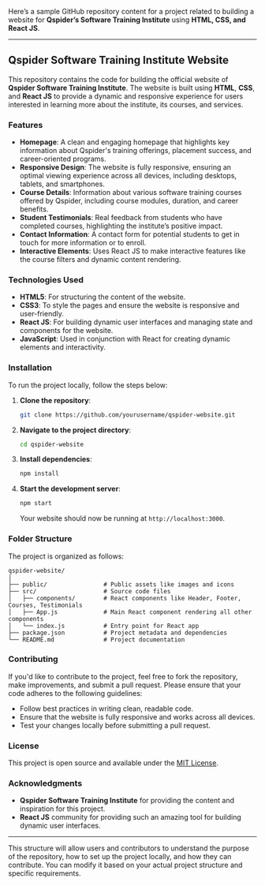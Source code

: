 Here’s a sample GitHub repository content for a project related to building a website for **Qspider’s Software Training Institute** using **HTML, CSS, and React JS**.

---

## Qspider Software Training Institute Website

This repository contains the code for building the official website of **Qspider Software Training Institute**. The website is built using **HTML**, **CSS**, and **React JS** to provide a dynamic and responsive experience for users interested in learning more about the institute, its courses, and services.

### Features
- **Homepage**: A clean and engaging homepage that highlights key information about Qspider's training offerings, placement success, and career-oriented programs.
- **Responsive Design**: The website is fully responsive, ensuring an optimal viewing experience across all devices, including desktops, tablets, and smartphones.
- **Course Details**: Information about various software training courses offered by Qspider, including course modules, duration, and career benefits.
- **Student Testimonials**: Real feedback from students who have completed courses, highlighting the institute’s positive impact.
- **Contact Information**: A contact form for potential students to get in touch for more information or to enroll.
- **Interactive Elements**: Uses React JS to make interactive features like the course filters and dynamic content rendering.

### Technologies Used
- **HTML5**: For structuring the content of the website.
- **CSS3**: To style the pages and ensure the website is responsive and user-friendly.
- **React JS**: For building dynamic user interfaces and managing state and components for the website.
- **JavaScript**: Used in conjunction with React for creating dynamic elements and interactivity.

### Installation

To run the project locally, follow the steps below:

1. **Clone the repository**:
   ```bash
   git clone https://github.com/yourusername/qspider-website.git
   ```

2. **Navigate to the project directory**:
   ```bash
   cd qspider-website
   ```

3. **Install dependencies**:
   ```bash
   npm install
   ```

4. **Start the development server**:
   ```bash
   npm start
   ```

   Your website should now be running at `http://localhost:3000`.

### Folder Structure
The project is organized as follows:

```
qspider-website/
│
├── public/                # Public assets like images and icons
├── src/                   # Source code files
│   ├── components/        # React components like Header, Footer, Courses, Testimonials
│   ├── App.js             # Main React component rendering all other components
│   └── index.js           # Entry point for React app
├── package.json           # Project metadata and dependencies
└── README.md              # Project documentation
```

### Contributing
If you'd like to contribute to the project, feel free to fork the repository, make improvements, and submit a pull request. Please ensure that your code adheres to the following guidelines:
- Follow best practices in writing clean, readable code.
- Ensure that the website is fully responsive and works across all devices.
- Test your changes locally before submitting a pull request.

### License
This project is open source and available under the [MIT License](LICENSE).

### Acknowledgments
- **Qspider Software Training Institute** for providing the content and inspiration for this project.
- **React JS** community for providing such an amazing tool for building dynamic user interfaces.

---

This structure will allow users and contributors to understand the purpose of the repository, how to set up the project locally, and how they can contribute. You can modify it based on your actual project structure and specific requirements.
